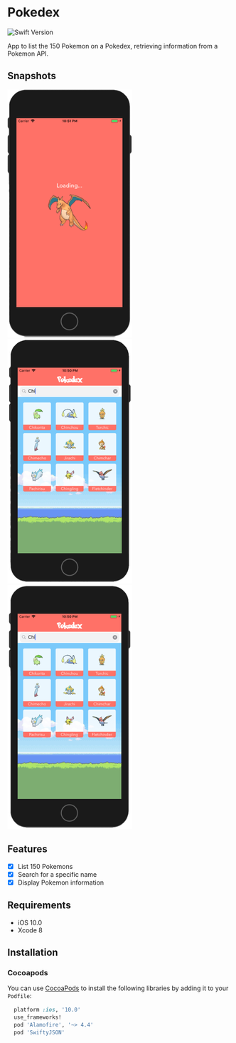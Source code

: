 # Pokedex

![Swift Version](https://img.shields.io/badge/swift-3.0-orange.svg)

App to list the 150 Pokemon on a Pokedex, retrieving information from a Pokemon API.

## Snapshots

![Snapshot](https://github.com/cocoataster/Images/blob/master/pokedexSnap1.png)
![Snapshot](https://github.com/cocoataster/Images/blob/master/pokedexSnap2.png)
![Snapshot](https://github.com/cocoataster/Images/blob/master/pokedexSnap3.png)

## Features

- [x] List 150 Pokemons
- [x] Search for a specific name
- [x] Display Pokemon information

## Requirements

- iOS 10.0
- Xcode 8

## Installation

### Cocoapods

You can use [CocoaPods](http://cocoapods.org/) to install the following libraries by adding it to your `Podfile`:

```ruby
  platform :ios, '10.0'
  use_frameworks!
  pod 'Alamofire', '~> 4.4'
  pod 'SwiftyJSON'
```
